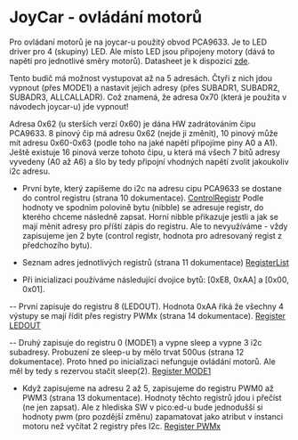 # JoyCar - ovládání motorů

Pro ovládaní motorů je na joycar-u použitý obvod PCA9633. Je to LED driver pro 4 (skupiny) LED. Ale místo LED jsou připojeny motory (dává to napětí pro jednotlivé směry motorů). 
Datasheet je k dispozici [zde](https://media.digikey.com/pdf/Data%20Sheets/NXP%20PDFs/PCA9633.pdf).

Tento budič má možnost vystupovat až na 5 adresách. Čtyři z nich jdou vypnout (přes MODE1) a nastavit jejich adresy (přes SUBADR1, SUBADR2, SUBADR3, ALLCALLADR).
Což znamená, že adresa 0x70 (která je použita v návodech joycar-u) jde vypnout!

Adresa 0x62 (u sterších verzí 0x60) je dána HW zadrátováním čipu PCA9633. 8 pinový čip má adresu 0x62 (nejde ji změnit), 10 pinový může mít adresu 0x60-0x63 (podle toho na jaké napětí připojíme piny A0 a A1). Ještě existuje 16 pinová verze tohoto čipu, u která má všech 7 bitů adresy vyvedeny (A0 až A6) a šlo by tedy připojní vhodných napětí zvolit jakoukoliv i2c adresu.

- První byte, který zapíšeme do i2c na adresu cipu PCA9633 se dostane do control registru (strana 10 dokumentace).
[ControlRegistr](img/PCA9633%20-%201%20Control%20register.png)
Podle hodnoty ve spodním polovině bytu (nibble) se adresuje registr, do kterého chceme následně zapsat. Horní nibble přikazuje jestli a jak se mají měnit adresy pro příští zápis do registru. Ale to nevyužíváme - vždy zapisujeme jen 2 byte (control registr, hodnota pro adresovaný regist z předchozího bytu).

- Seznam adres jednotlivých registrů (strana 11 dokumentace)
[RegisterList](img/PCA9633%20-%202%20Register%20definition.png)

- Při inicializaci používáme následující dvojice bytů: [0xE8, 0xAA] a [0x00, 0x01].

-- První zapisuje do registru 8 (LEDOUT). Hodnota 0xAA říká že všechny 4  výstupy se mají řídit přes registry PWMx (strana 14 dokumentace).
[Register LEDOUT](img/PCA9633%20-%203%20Register%208%20-%20LEDOUT.png)

-- Druhý zapisuje do registru 0 (MODE1) a vypne sleep a vypne 3 i2c subadresy. Probuzení ze sleep-u by mělo trvat 500us (strana 12 dokumentace). Proto hned po inicializaci nefunguje ovládání motorů. Ale měl by tedy s rezervou stačit sleep(2).
[Register MODE1](img/PCA9633%20-%204%20Register%201%20-%20MODE1.png)

- Když zapisujeme na adresu 2 až 5, zapisujeme do registru PWM0 až PWM3 (strana 13 dokumentace).
Hodnoty těchto registrů jdou i přečíst (ne jen zapsat). Ale z hlediska SW v pico:ed-u bude jednodušší si hodnoty pwm (pro pozdější změnu) zapamatovat jako atribut v instanci motoru než vyčítat 2 registry přes I2c.
[Register PWMx](img/PCA9633%20-%205%20Register%202-5%20-%20PWMx.png)
